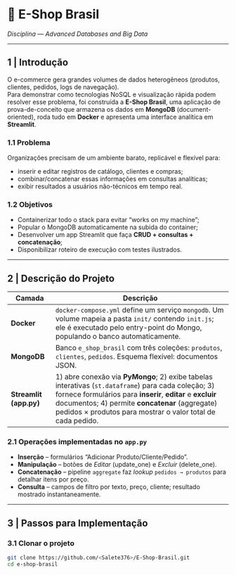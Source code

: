 # 🛒 E-Shop Brasil  
*Disciplina — Advanced Databases and Big Data*  

---

## 1 | Introdução  
O e-commerce gera grandes volumes de dados heterogêneos (produtos, clientes, pedidos, logs de navegação).  
Para demonstrar como tecnologias NoSQL e visualização rápida podem resolver esse problema, foi construída a **E-Shop Brasil**, uma aplicação de prova-de-conceito que armazena os dados em **MongoDB** (document-oriented), roda tudo em **Docker** e apresenta uma interface analítica em **Streamlit**.

### 1.1 Problema  
Organizações precisam de um ambiente barato, replicável e flexível para:  
* inserir e editar registros de catálogo, clientes e compras;  
* combinar/concatenar essas informações em consultas analíticas;  
* exibir resultados a usuários não-técnicos em tempo real.  

### 1.2 Objetivos  
* Containerizar todo o stack para evitar “works on my machine”;  
* Popular o MongoDB automaticamente na subida do container;  
* Desenvolver um app Streamlit que faça **CRUD + consultas + concatenação**;  
* Disponibilizar roteiro de execução com testes ilustrados.

---

## 2 | Descrição do Projeto  

| Camada | Descrição |
|--------|-----------|
| **Docker** | `docker-compose.yml` define um serviço `mongodb`. Um volume mapeia a pasta `init/` contendo `init.js`; ele é executado pelo entry-point do Mongo, populando o banco automaticamente. |
| **MongoDB** | Banco `e_shop_brasil` com três coleções: `produtos`, `clientes`, `pedidos`. Esquema flexível: documentos JSON. |
| **Streamlit (app.py)** | 1) abre conexão via **PyMongo**; 2) exibe tabelas interativas (`st.dataframe`) para cada coleção; 3) fornece formulários para **inserir**, **editar** e **excluir** documentos; 4) permite **concatenar** (aggregate) pedidos × produtos para mostrar o valor total de cada pedido. |

### 2.1 Operações implementadas no `app.py`
* **Inserção** – formulários “Adicionar Produto/Cliente/Pedido”.  
* **Manipulação** – botões de *Editar* (update_one) e *Excluir* (delete_one).  
* **Concatenação** – pipeline `aggregate` faz *lookup* `pedidos → produtos` para detalhar itens por preço.  
* **Consulta** – campos de filtro por texto, preço, cliente; resultado mostrado instantaneamente.

---

## 3 | Passos para Implementação  

### 3.1 Clonar o projeto
```bash
git clone https://github.com/<Salete376>/E-Shop-Brasil.git
cd e-shop-brasil
